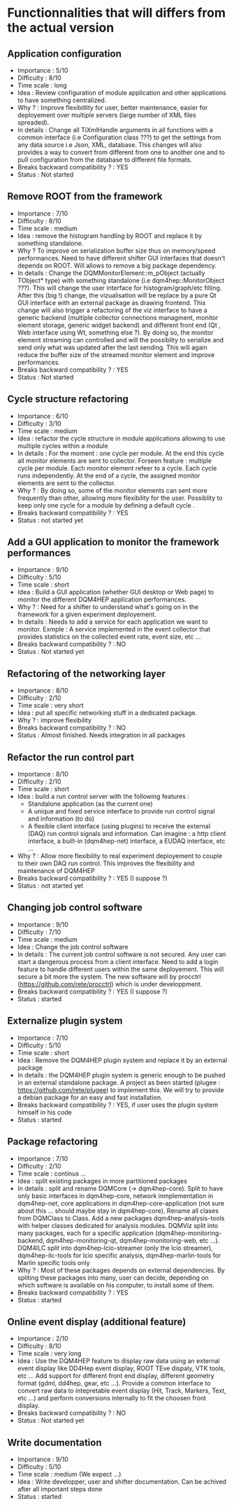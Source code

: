 # Functionnalities that will differs from the actual version


## Application configuration

- Importance : 5/10
- Difficulty : 8/10
- Time scale : long
- Idea : Review configuration of module application and other applications to have something centralized.
- Why ? : Improve flexibitlity for user, better maintenance, easier for deployement over multiple servers (large number of XML files spreaded).
- In details : Change all TiXmlHandle arguments in all functions with a common interface (i.e Configuration class ???) to get the settings from any data source i.e Json, XML, database. This changes will also provides a way to convert from different from one to another one and to pull configuration from the database to different file formats.
- Breaks backward compatibility ? : YES
- Status : Not started


## Remove ROOT from the framework

- Importance : 7/10
- Difficulty : 8/10
- Time scale : medium
- Idea : remove the histogram handling by ROOT and replace it by something standalone.
- Why ? To improve on serialization buffer size thus on memory/speed performances. Need to have different shifter GUI interfaces that doesn't depends on ROOT. Will allows to remove a big package dependency.
- In details : Change the DQMMonitorElement::m_pObject (actually TObject* type) with something standalone (i.e dqm4hep::MonitorObject ???). This will change the user interface for histogram/graph/etc filling. After this (big !) change, the vizualisation will be replace by a pure Qt GUI interface with an external package as drawing frontend. This change will also trigger a refactoring of the viz interface to have a generic backend (multiple collector connections managment, monitor element storage, generic widget backend) and different front end (Qt , Web interface using Wt, something else ?). By doing so, the monitor element streaming can controlled and will the possiblity to serialize and send only what was updated after the last sending. This will again reduce the buffer size of the streamed monitor element and improve performances.
- Breaks backward compatibility ? : YES
- Status : Not started


## Cycle structure refactoring

- Importance : 6/10
- Difficulty : 3/10
- Time scale : medium
- Idea : refactor the cycle structure in module applications allowing to use multiple cycles within a module
- In details : For the moment : one cycle per module. At the end this cycle all monitor elements are sent to collector. Forseen feature : multiple cycle per module. Each monitor element refeer to a cycle. Each cycle runs independently. At the end of a cycle, the assigned monitor elements are sent to the collector.
- Why ? : By doing so, some of the monitor elements can sent more frequently than other, allowing more flexibility for the user. Possiblity to keep only one cycle for a module by defining a default cycle .
- Breaks backward compatibility ? : YES
- Status : not started yet


## Add a GUI application to monitor the framework performances

- Importance : 9/10
- Difficulty : 5/10
- Time scale : short
- Idea : Build a GUI application (whether GUI desktop or Web page) to monitor the different DQM4HEP application performances.
- Why ? : Need for a shifter to understand what's going on in the framework for a given experiment deployement.
- In details : Needs to add a service for each application we want to monitor. Exmple : A service implemented in the event collector that provides statistics on the collected event rate, event size, etc ...
- Breaks backward compatibility ? : NO
- Status : Not started yet


## Refactoring of the networking layer

- Importance : 8/10
- Difficulty : 2/10
- Time scale : very short
- Idea : put all specific networking stuff in a dedicated package.
- Why ? : improve flexibility
- Breaks backward compatibility ? : NO
- Status : Almost finished. Needs integration in all packages


## Refactor the run control part

- Importance : 8/10
- Difficulty : 2/10
- Time scale : short
- Idea : build a run control server with the following features :
  - Standalone application (as the current one)
  - A unique and fixed service interface to provide run control signal and information (to do)
  - A flexible client interface (using plugins) to receive the external (DAQ) run control signals and information. Can imagine : a http client interface, a built-in (dqm4hep-net) interface, a EUDAQ interface, etc ...
- Why ? : Allow more flexibility to real experiment deployement to couple to their own DAQ run control. This improves the flexibility and maintenance of DQM4HEP
- Breaks backward compatibility ? : YES (I suppose ?)
- Status : not started yet


## Changing job control software

- Importance : 9/10
- Difficulty : 7/10
- Time scale : medium
- Idea : Change the job control software
- In details : The current job control software is not secured. Any user can start a dangerous process from a client interface. Need to add a login feature to handle different users within the same deployement. This will secure a bit more the system. The new software will by procctrl (https://github.com/rete/procctrl) which is under developpment.
- Breaks backward compatibility ? : YES (I suppose ?)
- Status : started


## Externalize plugin system

- Importance : 7/10
- Difficulty : 5/10
- Time scale : short
- Idea : Remove the DQM4HEP plugin system and replace it by an external package
- In details : the DQM4HEP plugin system is generic enough to be pushed in an external standalone package. A project as been started (plugee : https://github.com/rete/plugee) to implement this. We will try to provide a debian package for an easy and fast installation.
- Breaks backward compatibility ? : YES, if user uses the plugin system himself in his code
- Status : started


## Package refactoring

- Importance : 7/10
- Difficulty : 2/10
- Time scale : continus ...
- Idea : split existing packages in more partitioned packages
- In details : split and rename DQMCore (-> dqm4hep-core). Split to have only basic interfaces in dqm4hep-core, network inmplementation in dqm4hep-net, core applications in dqm4hep-core-application (not sure about this ... should maybe stay in dqm4hep-core). Rename all clases from DQMClass to Class. Add a new packages dqm4hep-analysis-tools with helper classes dedicated for analysis modules. DQMViz split into many packages, each for a specific application (dqm4hep-monitoring-backend, dqm4hep-monitoring-qt, dqm4hep-monitoring-web, etc ...). DQM4ILC split into dqm4hep-lcio-streamer (only the lcio streamer), dqm4hep-ilc-tools for lcio specific analysis, dqm4hep-marlin-tools for Marlin specific tools only
- Why ? : Most of these packages depends on external dependencies. By spliting these packages into many, user can decide, depending on which software is available on his computer, to install some of them.
- Breaks backward compatibility ? : YES
- Status : started


## Online event display (additional feature)

- Importance : 2/10
- Difficulty : 8/10
- Time scale : very long
- Idea : Use the DQM4HEP feature to display raw data using an external event display like DD4Hep event display, ROOT TEve dispaly, VTK tools, etc ... Add support for different front end display, different geometry format (gdml, dd4hep, gear, etc ...). Provide a common interface to convert raw data to intepretable event display (Hit, Track, Markers, Text, etc ...) and perform conversions internally to fit the choosen front display.
- Breaks backward compatibility ? : NO
- Status : Not started yet


## Write documentation

- Importance : 9/10
- Difficulty : 5/10
- Time scale : medium (We expect ...)
- Idea : Write developper, user and shifter documentation. Can be achived after all important steps done
- Status : started
